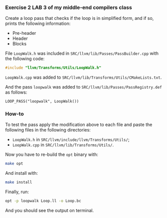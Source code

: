 ### Exercise 2 LAB 3 of my middle-end compilers class

Create a loop pass that checks if the loop is in simplified form, and if so, prints the following information:

- Pre-header
- Header
- Blocks

File `LoopWalk.h` was included in `SRC/llvm/lib/Passes/PassBuilder.cpp` with the following code:

```cpp
#include "llvm/Transforms/Utils/LoopWalk.h"
```

`LoopWalk.cpp` was added to `SRC/llvm/lib/Transforms/Utils/CMakeLists.txt`.

And the pass `loopwalk` was added to `SRC/llvm/lib/Passes/PassRegistry.def` as follows:

```text
LOOP_PASS("loopwalk", LoopWalk())
```

### How-to

To test the pass apply the modification above to each file and paste the following files in the following directories:

- `LoopWalk.h` in `SRC/llvm/include/llvm/Transforms/Utils/`;
- `LoopWalk.cpp` in `SRC/llvm/lib/Transforms/Utils/`.

Now you have to re-build the `opt` binary with:

```bash
make opt
```

And install with:

```bash
make install
```

Finally, run:

```bash
opt -p loopwalk Loop.ll -o Loop.bc
```

And you should see the output on terminal.
